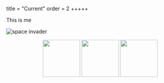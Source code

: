 title = "Current"
order = 2
+++++

This is me

![space invader](../assets/kisspng-space-invaders.png)

<p align="middle">
  <img src="../assets/kisspng-space-invaders.png" width="100" />
  <img src="../assets/kisspng-space-invaders.png" width="100" /> 
  <img src="../assets/kisspng-space-invaders.png" width="100" />
</p>
